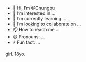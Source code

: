 - 👋 Hi, I’m @Chungbu
- 👀 I’m interested in ...
- 🌱 I’m currently learning ...
- 💞️ I’m looking to collaborate on ...
- 📫 How to reach me ...
- 😄 Pronouns: ...
- ⚡ Fun fact: ...

<!---
Chungbu/Chungbu is a ✨ special ✨ repository because its `README.md` (this file) appears on your GitHub profile.
You can click the Preview link to take a look at your changes.
--->
girl. 18yo.
